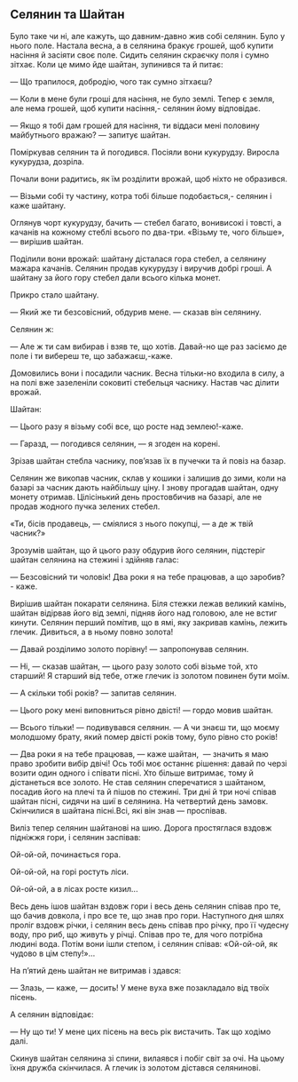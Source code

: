 ## Селянин та Шайтан

Було таке чи ні, але кажуть, що давним-давно жив собі селянин.
Було у нього поле.
Настала весна, а в селянина бракує грошей, щоб купити насіння й засіяти своє поле.
Сидить селянин скраєчку поля і сумно зітхає.
Коли це мимо йде шайтан, зупинився та й питає:

— Що трапилося, добродію, чого так сумно зітхаєш?

— Коли в мене були гроші для насіння, не було землі.
Тепер є земля, але нема грошей, щоб купити насіння,- селянин йому відповідає.

— Якщо я тобі дам грошей для насіння, ти віддаси мені половину майбутнього вражаю? — запитує шайтан.

Поміркував селянин та й погодився.
Посіяли вони кукурудзу.
Виросла кукурудза, дозріла.

Почали вони радитись, як їм розділити врожай, щоб ніхто не образився.

— Візьми собі ту частину, котра тобі більше подобається,- селянин і каже шайтану.

Оглянув чорт кукурудзу, бачить — стебел багато, вонивисокі і товсті, а качанів на кожному стеблі всього по два-три.
«Візьму те, чого більше», — вирішив шайтан.

Поділили вони врожай: шайтану дісталася гора стебел, а селянину мажара качанів.
Селянин продав кукурудзу і виручив добрі гроші.
А шайтану за його гору стебел дали всього кілька монет.

Прикро стало шайтану.

— Який же ти безсовісний, обдурив мене. — сказав він селянину.

Селянин ж:

— Але ж ти сам вибирав і взяв те, що хотів.
Давай-но ще раз засіємо де поле і ти вибереш те, що забажаєш,-каже.

Домовились вони і посадили часник.
Весна тільки-но входила в силу, а на полі вже зазеленіли соковиті стебельця часнику.
Настав час ділити врожай.

Шайтан:

— Цього разу я візьму собі все, що росте над землею!-каже.

— Гаразд, — погодився селянин, — я згоден на корені.

Зрізав шайтан стебла часнику, пов’язав їх в пучечки та й повіз на базар.

Селянин же викопав часник, склав у кошики і залишив до зими, коли на базарі за часник дають найбільшу ціну.
І знову прогадав шайтан, одну монету отримав.
Цілісінький день простовбичив на базарі, але не продав жодного пучка зелених стебел.

«Ти, бісів продавець, — сміялися з нього покупці, — а де ж твій часник?»

Зрозумів шайтан, що й цього разу обдурив його селянин, підстеріг шайтан селянина на стежині і здійняв галас:

— Безсовісний ти чоловік!
Два роки я на тебе працював, а що заробив? - каже.

Вирішив шайтан покарати селянина.
Біля стежки лежав великий камінь, шайтан відірвав його від землі, підняв його над головою, але не встиг кинути.
Селянин перший помітив, що в ямі, яку закривав камінь, лежить глечик.
Дивиться, а в ньому повно золота!

— Давай розділимо золото порівну! — запропонував селянин.

— Ні, — сказав шайтан, — цього разу золото собі візьме той, хто старший!
Я старший від тебе, отже глечик із золотом повинен бути моїм.

— А скільки тобі років? — запитав селянин.

— Цього року мені виповниться рівно двісті! — гордо мовив шайтан.

— Всього тільки! — подивувався селянин. — А чи знаєш ти, що моєму молодшому брату, який помер двісті років тому, було рівно сто років!

— Два роки я на тебе працював, — каже шайтан,
 — значить я маю право зробити вибір двічі!
Ось тобі моє останнє рішення: давай по черзі возити один одного і співати пісні.
Хто більше витримає, тому й дістанеться все золото.
Не став селянин сперечатися з шайтаном, посадив його на плечі та й пішов по стежині.
Три дні й три ночі співав шайтан пісні, сидячи на шиї в селянина.
На четвертий день замовк.
Скінчилися в шайтана пісні.Всі, які він знав — проспівав.

Виліз тепер селянин шайтанові на шию.
Дорога простяглася вздовж підніжжя гори, і селянин заспівав:

Ой-ой-ой, починається гора.

Ой-ой-ой, на горі ростуть ліси.

Ой-ой-ой, а в лісах росте кизил...

Весь день ішов шайтан вздовж гори і весь день селянин співав про те, що бачив довкола, і про все те, що знав про гори.
Наступного дня шлях проліг вздовж річки, і селянин весь день співав про річку, про її чудесну воду, про риб, що живуть у річці.
Співав про те, для чого потрібна людині вода.
Потім вони ішли степом, і селянин співав: «Ой-ой-ой, як чудово в цім степу!»...

На п’ятий день шайтан не витримав і здався:

— Злазь, — каже, — досить!
У мене вуха вже позакладало від твоїх пісень.

А селянин відповідає:

— Ну що ти!
У мене цих пісень на весь рік вистачить.
Так що ходімо далі.

Скинув шайтан селянина зі спини, вилаявся і побіг світ за очі.
На цьому їхня дружба скінчилася.
А глечик із золотом дістався селянинові.
